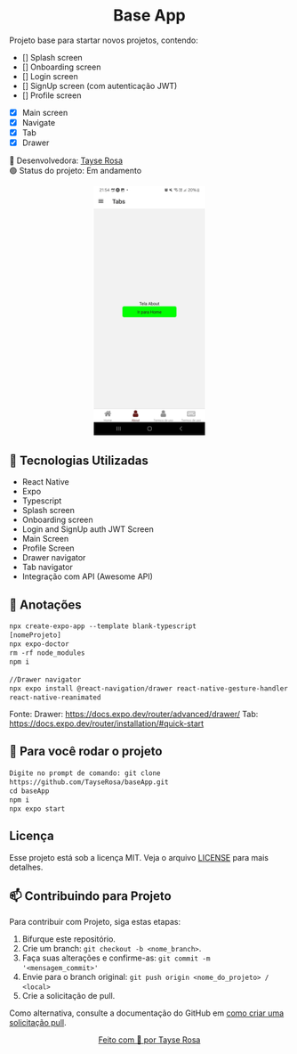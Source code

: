 <h1 align="center"> Base App</h1>

<p>
Projeto base para startar novos projetos, contendo: 

- [] Splash screen
- [] Onboarding screen
- [] Login screen
- [] SignUp screen (com autenticação JWT)
- [] Profile screen
- [x] Main screen
- [x] Navigate 
- [x] Tab 
- [x] Drawer 

</p>

🚀 Desenvolvedora:
<a href="https://www.tayserosa.com">
Tayse Rosa
</a>
<br>
🟢 Status do projeto: Em andamento


<p align="center">
  <img src="readme1.jpeg" width="200">
</p>


## 🚀 Tecnologias Utilizadas
<ul>
    <li>React Native</li>
    <li>Expo</li>
    <li>Typescript</li>
    <li>Splash screen  </li>
    <li>Onboarding screen  </li>
    <li>Login and SignUp auth JWT Screen</li>
    <li>Main Screen  </li>
    <li>Profile Screen  </li>
    <li>Drawer navigator </li>
    <li>Tab navigator </li>
    <li>Integração com API (Awesome API) </li>
</ul>

## 🚀 Anotações
```
npx create-expo-app --template blank-typescript
[nomeProjeto]
npx expo-doctor
rm -rf node_modules
npm i

//Drawer navigator
npx expo install @react-navigation/drawer react-native-gesture-handler react-native-reanimated

```
Fonte:
Drawer: https://docs.expo.dev/router/advanced/drawer/
Tab:    https://docs.expo.dev/router/installation/#quick-start

## 🚀 Para você rodar o projeto
```
Digite no prompt de comando: git clone https://github.com/TayseRosa/baseApp.git
cd baseApp
npm i
npx expo start
```

## Licença
Esse projeto está sob a licença MIT. Veja o arquivo [LICENSE](LICENSE.md) para mais detalhes.


## 📫 Contribuindo para Projeto

Para contribuir com Projeto, siga estas etapas:

1. Bifurque este repositório.
2. Crie um branch: `git checkout -b <nome_branch>`.
3. Faça suas alterações e confirme-as: `git commit -m '<mensagem_commit>'`
4. Envie para o branch original: `git push origin <nome_do_projeto> / <local>`
5. Crie a solicitação de pull.

Como alternativa, consulte a documentação do GitHub em [como criar uma solicitação pull](https://help.github.com/en/github/collaborating-with-issues-and-pull-requests/creating-a-pull-request).


<a href="https://www.tayserosa.com">
<p align="center">Feito com 💜 por Tayse Rosa</p>
</a>